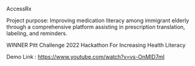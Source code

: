 AccessRx

Project purpose: Improving medication literacy among immigrant elderly through a comprehensive platform assisting in prescription translation, labeling, and reminders.

WINNER Pitt Challenge 2022 Hackathon For Increasing Health Literacy

Demo Link : https://www.youtube.com/watch?v=vs-OnMID7mI
